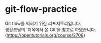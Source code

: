 # git-flow-practice

Git flow를 익히기 위한 리포지토리입니다.  
생활코딩의 '지옥에서 온 Git'을 참고로 하였습니다. (https://opentutorials.org/course/2708)
